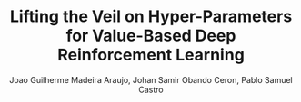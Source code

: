 ---
paperId: 9
author: Joao Guilherme Madeira Araujo, Johan Samir Obando Ceron, Pablo Samuel Castro
publicationauthor: Madeira Araujo, J. G. et al.
title: Lifting the Veil on Hyper-Parameters for Value-Based Deep Reinforcement Learning
pdf: --
poster: --
pitch: https://www.youtube.com/watch?v=lfQxusbn44A&list=PLFHvi5sdWF5X1SHRYMjy_PV5C576gxEDG&index=4&ab_channel=LatinXinAI
alt: --
type: Poster
topic: Deep Learning
subtopic: Reinforcement Learning
link: --
conference: neurips
year: 2021
tags: neurips-2021-np
location: Virtual
---